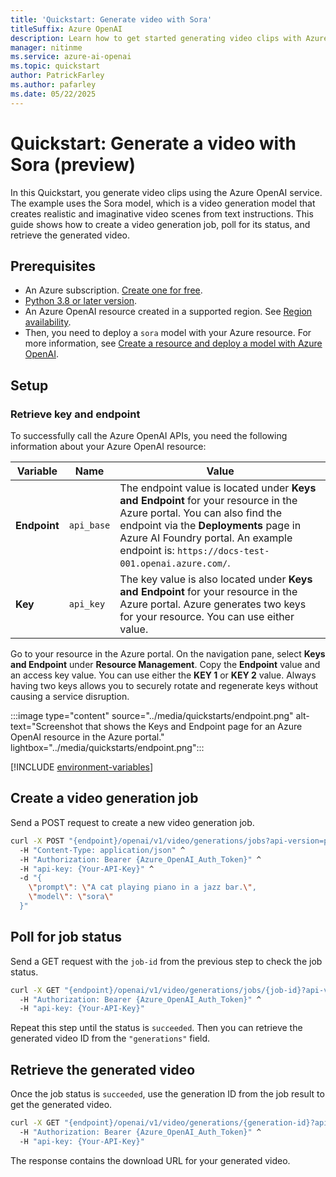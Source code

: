 ```yaml
---
title: 'Quickstart: Generate video with Sora'
titleSuffix: Azure OpenAI
description: Learn how to get started generating video clips with Azure OpenAI.
manager: nitinme
ms.service: azure-ai-openai
ms.topic: quickstart
author: PatrickFarley
ms.author: pafarley
ms.date: 05/22/2025
---
```


# Quickstart: Generate a video with Sora (preview)

In this Quickstart, you generate video clips using the Azure OpenAI service. The example uses the Sora model, which is a video generation model that creates realistic and imaginative video scenes from text instructions. This guide shows how to create a video generation job, poll for its status, and retrieve the generated video.


## Prerequisites

- An Azure subscription. <a href="https://azure.microsoft.com/free/ai-services" target="_blank">Create one for free</a>.
- <a href="https://www.python.org/" target="_blank">Python 3.8 or later version</a>.
- An Azure OpenAI resource created in a supported region. See [Region availability](/azure/ai-services/openai/concepts/models#model-summary-table-and-region-availability).
- Then, you need to deploy a `sora` model with your Azure resource. For more information, see [Create a resource and deploy a model with Azure OpenAI](../how-to/create-resource.md).


## Setup

### Retrieve key and endpoint

To successfully call the Azure OpenAI APIs, you need the following information about your Azure OpenAI resource:

| Variable | Name | Value |
|---|---|---|
| **Endpoint** | `api_base` | The endpoint value is located under **Keys and Endpoint** for your resource in the Azure portal. You can also find the endpoint via the **Deployments** page in Azure AI Foundry portal. An example endpoint is: `https://docs-test-001.openai.azure.com/`. |
| **Key** | `api_key` | The key value is also located under **Keys and Endpoint** for your resource in the Azure portal. Azure generates two keys for your resource. You can use either value. |

Go to your resource in the Azure portal. On the navigation pane, select **Keys and Endpoint** under **Resource Management**. Copy the **Endpoint** value and an access key value. You can use either the **KEY 1** or **KEY 2** value. Always having two keys allows you to securely rotate and regenerate keys without causing a service disruption.

:::image type="content" source="../media/quickstarts/endpoint.png" alt-text="Screenshot that shows the Keys and Endpoint page for an Azure OpenAI resource in the Azure portal." lightbox="../media/quickstarts/endpoint.png":::

[!INCLUDE [environment-variables](environment-variables.md)]




## Create a video generation job

Send a POST request to create a new video generation job.

```bash
curl -X POST "{endpoint}/openai/v1/video/generations/jobs?api-version=preview" ^
  -H "Content-Type: application/json" ^
  -H "Authorization: Bearer {Azure_OpenAI_Auth_Token}" ^
  -H "api-key: {Your-API-Key}" ^
  -d "{
    \"prompt\": \"A cat playing piano in a jazz bar.\",
    \"model\": \"sora\"
  }"
```



## Poll for job status

Send a GET request with the `job-id` from the previous step to check the job status.

```bash
curl -X GET "{endpoint}/openai/v1/video/generations/jobs/{job-id}?api-version=preview" ^
  -H "Authorization: Bearer {Azure_OpenAI_Auth_Token}" ^
  -H "api-key: {Your-API-Key}"
```

Repeat this step until the status is `succeeded`. Then you can retrieve the generated video ID from the `"generations"` field.

## Retrieve the generated video

Once the job status is `succeeded`, use the generation ID from the job result to get the generated video.

```bash
curl -X GET "{endpoint}/openai/v1/video/generations/{generation-id}?api-version=preview" ^
  -H "Authorization: Bearer {Azure_OpenAI_Auth_Token}" ^
  -H "api-key: {Your-API-Key}"
```

The response contains the download URL for your generated video.


